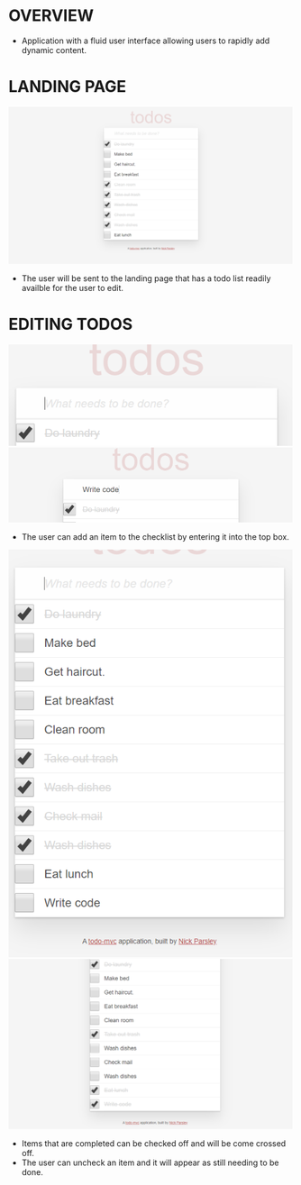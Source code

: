 # OVERVIEW

* Application with a fluid user interface allowing users to rapidly add dynamic content.


# LANDING PAGE

<img src='todohome.PNG'>

* The user will be sent to the landing page that has a todo list readily availble for the user to edit.


# EDITING TODOS

<img src='todoadd.PNG'> 
<img src='todoadd1.PNG'>

* The user can add an item to the checklist by entering it into the top box.

<img src='todoadd2.PNG'> 
<img src='todoadd3.PNG'>

* Items that are completed can be checked off and will be come crossed off.
* The user can uncheck an item and it will appear as still needing to be done.
